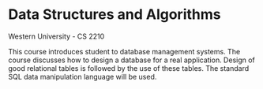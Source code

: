 # Data Structures and Algorithms
Western University - CS 2210

This course introduces student to database management systems. The course discusses how to design a database for a real application. Design of good relational tables is followed by the use of these tables. The standard SQL data manipulation language will be used.
